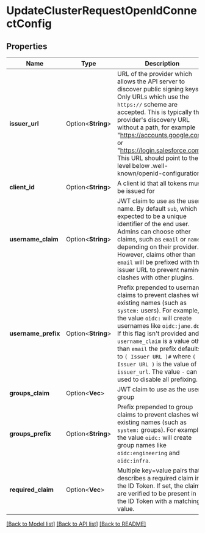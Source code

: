 # UpdateClusterRequestOpenIdConnectConfig

## Properties

Name | Type | Description | Notes
------------ | ------------- | ------------- | -------------
**issuer_url** | Option<**String**> | URL of the provider which allows the API server to discover public signing keys. Only URLs which use the `https://` scheme are accepted. This is typically the provider's discovery URL without a path, for example \"https://accounts.google.com\" or \"https://login.salesforce.com\". This URL should point to the level below .well-known/openid-configuration.  | [optional]
**client_id** | Option<**String**> | A client id that all tokens must be issued for | [optional]
**username_claim** | Option<**String**> | JWT claim to use as the user name. By default `sub`, which is expected to be a unique identifier of the end user. Admins can choose other claims, such as `email` or `name`, depending on their provider. However, claims other than `email` will be prefixed with the issuer URL to prevent naming clashes with other plugins.  | [optional]
**username_prefix** | Option<**String**> | Prefix prepended to username claims to prevent clashes with existing names (such as `system:` users). For example, the value `oidc:` will create usernames like `oidc:jane.doe`. If this flag isn't provided and `username_claim` is a value other than `email` the prefix defaults to `( Issuer URL )#` where `( Issuer URL )` is the value of `issuer_url`. The value `-` can be used to disable all prefixing.  | [optional]
**groups_claim** | Option<**Vec<String>**> | JWT claim to use as the user's group | [optional]
**groups_prefix** | Option<**String**> | Prefix prepended to group claims to prevent clashes with existing names (such as `system:` groups). For example, the value `oidc:` will create group names like `oidc:engineering` and `oidc:infra`.  | [optional]
**required_claim** | Option<**Vec<String>**> | Multiple key=value pairs that describes a required claim in the ID Token. If set, the claims are verified to be present in the ID Token with a matching value.  | [optional]

[[Back to Model list]](../README.md#documentation-for-models) [[Back to API list]](../README.md#documentation-for-api-endpoints) [[Back to README]](../README.md)



